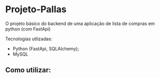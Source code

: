 # Projeto-Pallas
O projeto básico do backend de uma aplicação de lista de compras em python (com FastApi)

Tecnologias utlizadas:
- Python (FastApi, SQLAlchemy);
- MySQL

Como utilizar:
- 
